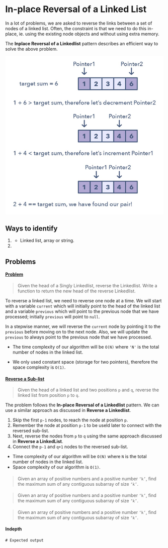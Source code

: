 # In-place Reversal of a Linked List

In a lot of problems, we are asked to reverse the links between a set of nodes of a linked list. Often, the constraint is that we need to do this in-place, ie. using the existing node objects and without using extra memory. 

The **Inplace Reversal of a Linkedlist** pattern describes an efficient way to solve the above problem.


![two pointers](../../../assets/two_pointers.png)


## Ways to identify

1. 
    - Linked list, array or string.

2. 

## Problems

#### [Problem](./02.%20Maximum%20Sum%20Subarray%20of%20Size%20K.py) 

> Given the head of a Singly Linkedlist, reverse the Linkedlist. Write a function to return the new head of the reverse Linkedlist.

To reverse a linked list, we need to reverse one node at a time. We will start with a variable `current` which will initially point to the head of the linked list and a variable `previous` which will point to the previous node that we have processed; initially `previous` will point to `null`.

In a stepwise manner, we will reverse the `current` node by pointing it to the `previous` before moving on to the next node.
Also, we will update the `previous` to always point to the previous node that we have processed. 

- The time complexity of our algorithm will be `O(N)` where `'N'` is the total number of nodes in the linked list.

- We only used constant space (storage for two pointers), therefore the space complexity is `O(1)`.

#### [Reverse a Sub-list](link)

> Given the head of a linked list and two positions `p` and `q`, reverse the linked list from position `p` to `q`.

The problem follows the **In-place Reversal of a Linkedlist** pattern. We can use a similar approach as discussed in **Reverse a Linkedlist**.

1. Skip the first `p-1` nodes, to reach the node at position `p`.
2. Remember the node at position `p-1` to be useld later to connect with the reversed sub-list.
3. Next, reverse the nodes from `p` to `q` using the same approach discussed in **Reverse a LinkedList**.
4. Connect the `p-1` and `q+1` nodes to the reversed sub-list.

- Time complexity of our algorithm will be `O(N)` where `N` is the total number of nodes in the linked list.
- Space complexity of our algorithm is `O(1)`.

#### [](link)

> Given an array of positive numbers and a positive number `‘k’`, find the maximum sum of any contiguous subarray of size `‘k’`.

#### [](link)

> Given an array of positive numbers and a positive number `‘k’`, find the maximum sum of any contiguous subarray of size `‘k’`.

#### [](link)

> Given an array of positive numbers and a positive number `‘k’`, find the maximum sum of any contiguous subarray of size `‘k’`.


#### Indepth 



```
# Expected output
```

